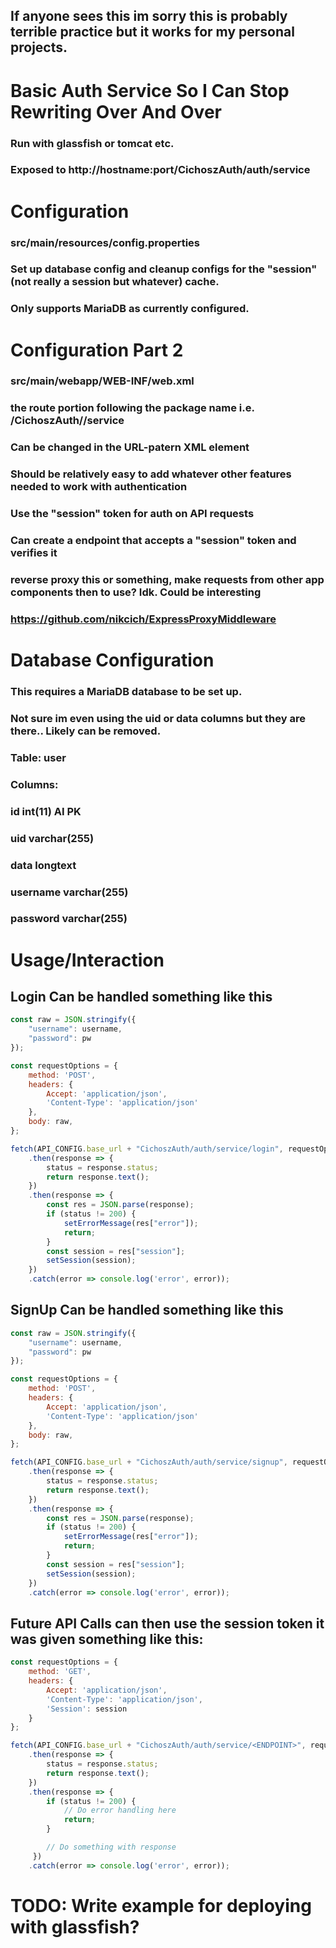 ## If anyone sees this im sorry this is probably terrible practice but it works for my personal projects.

# Basic Auth Service So I Can Stop Rewriting Over And Over

### Run with glassfish or tomcat etc.

### Exposed to http://hostname:port/CichoszAuth/auth/service

# Configuration
### src/main/resources/config.properties

### Set up database config and cleanup configs for the "session" (not really a session but whatever) cache.
### Only supports MariaDB as currently configured.


# Configuration Part 2

### src/main/webapp/WEB-INF/web.xml
### the route portion following the package name i.e. /CichoszAuth/<This Portion>/service 
### Can be changed in the URL-patern XML element


### Should be relatively easy to add whatever other features needed to work with authentication
### Use the "session" token for auth on API requests
### Can create a endpoint that accepts a "session" token and verifies it
### reverse proxy this or something, make requests from other app components then to use? Idk. Could be interesting
### https://github.com/nikcich/ExpressProxyMiddleware



# Database Configuration

### This requires a MariaDB database to be set up.
### Not sure im even using the uid or data columns but they are there.. Likely can be removed.

### Table: user
### Columns:
### id int(11) AI PK 
### uid varchar(255) 
### data longtext 
### username varchar(255) 
### password varchar(255)


# Usage/Interaction

## Login Can be handled something like this

```js
const raw = JSON.stringify({
    "username": username,
    "password": pw
});

const requestOptions = {
    method: 'POST',
    headers: {
        Accept: 'application/json',
        'Content-Type': 'application/json'
    },
    body: raw,
};

fetch(API_CONFIG.base_url + "CichoszAuth/auth/service/login", requestOptions)
    .then(response => {
        status = response.status;
        return response.text();
    })
    .then(response => {
        const res = JSON.parse(response);
        if (status != 200) {
            setErrorMessage(res["error"]);
            return;
        }
        const session = res["session"];
        setSession(session);
    })
    .catch(error => console.log('error', error));
```

## SignUp Can be handled something like this

```js
const raw = JSON.stringify({
    "username": username,
    "password": pw
});

const requestOptions = {
    method: 'POST',
    headers: {
        Accept: 'application/json',
        'Content-Type': 'application/json'
    },
    body: raw,
};

fetch(API_CONFIG.base_url + "CichoszAuth/auth/service/signup", requestOptions)
    .then(response => {
        status = response.status;
        return response.text();
    })
    .then(response => {
        const res = JSON.parse(response);
        if (status != 200) {
            setErrorMessage(res["error"]);
            return;
        }
        const session = res["session"];
        setSession(session);
    })
    .catch(error => console.log('error', error));

```

## Future API Calls can then use the session token it was given something like this:

```js
const requestOptions = {
    method: 'GET',
    headers: {
        Accept: 'application/json',
        'Content-Type': 'application/json',
        'Session': session
    }
};

fetch(API_CONFIG.base_url + "CichoszAuth/auth/service/<ENDPOINT>", requestOptions)
    .then(response => {
        status = response.status;
        return response.text();
    })
    .then(response => {
        if (status != 200) {
            // Do error handling here
            return;
        }

        // Do something with response
     })
    .catch(error => console.log('error', error));
```


# TODO: Write example for deploying with glassfish?